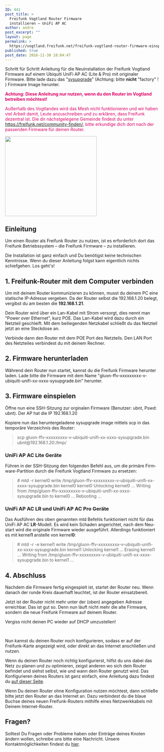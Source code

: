 ```yaml
---
ID: 441
post_title: >
  Freifunk Vogtland Router Firmware
  installieren – UniFi AP AC
author: andre
post_excerpt: ""
layout: page
permalink: >
  https://vogtland.freifunk.net/freifunk-vogtland-router-firmware-einspielen-2/
published: true
post_date: 2016-11-30 18:04:47
---
```

Schritt für Schritt Anleitung für die Neuinstallation der Freifunk Vogtland Firmware auf einem Ubiquiti <span class="itemreviewed fn">UniFi AP AC (Lite &amp; Pro) mit originaler Firmware. Bitte lade dazu das "<a href="http://firmware.freifunk-vogtland.net/firmware/stable/sysupgrade/" target="_blank" rel="noopener">sysupgrade</a>" (Achtung: bitte <strong>nicht</strong> "factory" ! ) Firmware Image herunter.
</span>

<span style="color: #dc0067;"><strong>Achtung: Diese Anleitung nur nutzen, wenn du den Router im Vogtland betreiben möchtest!</strong></span>

<span style="color: #dc0067;">Außerhalb des Vogtlandes wird das Mesh nicht funktionieren und wir haben viel Arbeit damit, Leute anzuschreiben und zu erklären, dass Freifunk dezentral ist. Die dir nächstgelegene Gemeinde findest du unter <a style="color: #dc0067;" href="https://freifunk.net/community-finden/">https://freifunk.net/community-finden/</a>, bitte erkundige dich dort nach der passenden Firmware für deinen Router.</span>

<img class="size-medium wp-image-457 alignnone" src="https://vogtland.freifunk.net/wordpress/wp-content/uploads/2016/12/UniFi_900-300x261.png" alt="" width="300" height="261" />
<h2>Einleitung</h2>
Um einen Router als Freifunk Router zu nutzen, ist es erforderlich dort das Freifunk Betriebssystem – die Freifunk Firmware – zu installieren.

Die Installation ist ganz einfach und Du benötigst keine technischen Kenntnisse. Wenn du dieser Anleitung folgst kann eigentlich nichts schiefgehen. Los geht's!
<h2>1. Freifunk-Router mit dem Computer verbinden</h2>
Um mit deinem Router kommunizieren zu können, musst du deinem PC eine statische IP-Adresse vergeben. Da der Router selbst die 192.168.1.20 belegt, vergibst du am besten die <strong>192.168.1.21</strong>.

Dein Router wird über ein Lan-Kabel mit Strom versorgt, dies nennt man "Power over Ethernet", kurz POE. Das Lan-Kabel wird dazu durch ein Netzteil geschleift. Mit dem beiliegenden Netzkabel schließt du das Netzteil jetzt an eine Steckdose an.

Verbinde dann den Router mit dem POE Port des Netzteils. Den LAN Port des Netzteiles verbindest du mit deinem Rechner.
<h2>2. Firmware herunterladen</h2>
Während dein Router nun startet, kannst du die Freifunk Firmware herunter laden. Lade bitte die Firmware mit dem Name "gluon-ffv-xxxxxxxxx-v-ubiquiti-unifi-xx-xxxx-sysupgrade.bin" herunter.
<h2>3. Firmware einspielen</h2>
<span id="result_box" class="" lang="de"><span class="">Öffne nun eine SSH-Sitzung zur orginalen Firmware (Benutzer: ubnt, Pswd: ubnt).</span> D<span class="">er AP hat die IP 192.168.1.20</span></span>

Kopiere nun das heruntergeladene sysupgrade image mittels scp in das temporäre Verzeichnis des Router:
<blockquote>
<p class="code">scp gluon-ffv-xxxxxxxxx-v-ubiquiti-unifi-xx-xxxx-sysupgrade.bin ubnt@192.168.1.20:/tmp/</p>
</blockquote>
<h3 id="unifi_ap_ac_lite_devices">UniFi AP AC Lite Geräte</h3>
<span id="result_box" class="" lang="de"><span class="">Führen in der SSH-Sitzung den folgenden Befehl aus, um die primäre Firmware-Partition durch die Freifunk Vogtland Firmware zu ersetzen:</span></span>
<blockquote>
<p class="code"># mtd -r kernel0<strong> </strong>write /tmp/gluon-ffv-xxxxxxxxx-v-ubiquiti-unifi-xx-xxxx-sysupgrade.bin kernel0
kernel0 Unlocking kernel0 ... Writing from /tmp/gluon-ffv-xxxxxxxxx-v-ubiquiti-unifi-xx-xxxx-sysupgrade.bin to kernel0 ... Rebooting ...</p>
</blockquote>
<h3 class="code">UniFi AP AC LR und UniFi AP AC Pro Geräte</h3>
<p class="code"><span id="result_box" class="" lang="de">Das Ausführen des oben genannten mtd Befehls funktioniert nicht für das UniFi AP AC <strong>LR</strong>-Modell. Es wird kein Schaden angerichtet, nach dem Neustart wird die originale Firmware wieder ausgeführt. <span class="">Allerdings funktioniert es mit kernel<strong>1</strong> anstelle von kernel<strong>0</strong>:
</span></span></p>

<blockquote>
<p class="code"># mtd -r -e kernel1 write /tmp/gluon-ffv-xxxxxxxxx-v-ubiquiti-unifi-xx-xxxx-sysupgrade.bin kernel1
Unlocking kernel1 ... Erasing kernel1 ... Writing from /tmp/gluon-ffv-xxxxxxxxx-v-ubiquiti-unifi-xx-xxxx-sysupgrade.bin to kernel1 ...</p>
</blockquote>
<h2>4. Abschluss</h2>
Nachdem die Firmware fertig eingespielt ist, startet der Router neu. Wenn danach der runde Kreis dauerhaft leuchtet, ist der Router einsatzbereit.

Jetzt ist der Router nicht mehr unter der (oben) angegeben Adresse erreichbar. Das ist gut so. Denn nun läuft nicht mehr die alte Firmware, sondern die neue Freifunk Firmware auf deinem Router.

Vergiss nicht deinen PC wieder auf DHCP umzustellen!

&nbsp;

Nun kannst du deinen Router noch konfigurieren, sodass er auf der Freifunk-Karte angezeigt wird, oder direkt an das Internet anschließen und nutzen.

Wenn du deinen Router noch richtig konfigurierst, hilfst du uns dabei das Netz zu planen und zu optimieren, zeigst anderen wo sich dein Router befindet und siehst selbst, wie und wann dein Router genutzt wird. Das Konfigurieren deines Routers ist ganz einfach, eine Anleitung dazu findest du <a href="http://freifunk-vogtland.net/?page_id=166">auf dieser Seite</a>.

Wenn Du deinen Router ohne Konfiguration nutzen möchtest, dann schließe bitte jetzt den Router an das Internet an. Dazu verbindest du die blaue Buchse deines neuen Freifunk-Routers mithilfe eines Netzwerkkabels mit Deinem Internet-Router.
<h2>Fragen?</h2>
Solltest Du Fragen oder Probleme haben oder Einträge deines Knoten ändern wollen, schreibe uns bitte eine Nachricht. Unsere Kontaktmöglichkeiten findest du <a href="http://vogtland.freifunk.net/?page_id=251">hier</a>.